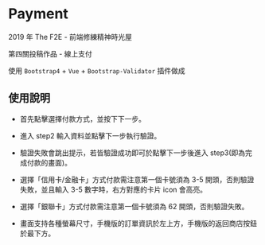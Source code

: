 # Payment

2019 年 The F2E - 前端修練精神時光屋

第四關投稿作品 - 線上支付

使用 `Bootstrap4` + `Vue` + `Bootstrap-Validator` 插件做成

## 使用說明

- 首先點擊選擇付款方式，並按下下一步。

- 進入 step2 輸入資料並點擊下一步執行驗證。

- 驗證失敗會跳出提示，若皆驗證成功即可於點擊下一步後進入 step3(即為完成付款的畫面)。

- 選擇「信用卡/金融卡」方式付款需注意第一個卡號須為 3-5 開頭，否則驗證失敗，並且輸入 3-5 數字時，右方對應的卡片 icon 會高亮。

- 選擇「銀聯卡」方式付款需注意第一個卡號須為 62 開頭，否則驗證失敗。

- 畫面支持各種螢幕尺寸，手機版的訂單資訊於左上方，手機版的返回商店按鈕於最下方。
